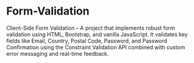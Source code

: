 # Form-Validation
Client-Side Form Validation – A project that implements robust form validation using HTML, Bootstrap, and vanilla JavaScript. It validates key fields like Email, Country, Postal Code, Password, and Password Confirmation using the Constraint Validation API combined with custom error messaging and real-time feedback.
